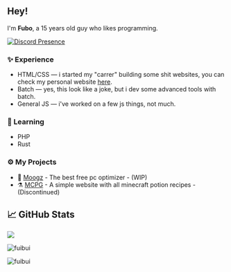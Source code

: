 ## Hey!
I'm **Fubo**, a 15 years old guy who likes programming.

[![Discord Presence](https://lanyard.cnrad.dev/api/474329232731013162)](https://discord.com/users/474329232731013162)

### ✨ Experience
- HTML/CSS — i started my "carrer" building some shit websites, you can check my personal website [here](https://fubo.lol).
- Batch — yes, this look like a joke, but i dev some advanced tools with batch.
- General JS — i've worked on a few js things, not much.

### 📖 Learning
- PHP
- Rust

### ⚙️ My Projects
- 🐸 [Moogz](https://moogz.one) - The best free pc optimizer - (WIP)
- ⚗️ [MCPG](https://github.com/Fuibui/minecraft-potion-guide) - A simple website with all minecraft potion recipes - (Discontinued)

## &#x1f4c8; GitHub Stats

   <img align="center" src="https://github-readme-stats.vercel.app/api?username=Fuibui&count_private=true&show_icons=true&theme=dark&include_all_commits=true)" />
</a>
 <p><img align="center" src="https://github-readme-streak-stats.herokuapp.com/?user=Fuibui&theme=dark" alt="fuibui" /></p>
<a href="https://github.com/fuibui">
<p align="left"><img align="left" src="https://github-readme-stats.vercel.app/api/top-langs?username=fuibui&show_icons=true&locale=en&layout=compact&theme=dark" alt="fuibui" /></p>
 
 <br />

